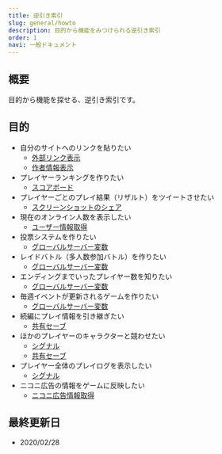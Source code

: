 ```yaml
---
title: 逆引き索引
slug: general/howto
description: 目的から機能をみつけられる逆引き索引
order: 1
navi: 一般ドキュメント
---
```

  
## 概要
目的から機能を探せる、逆引き索引です。

## 目的

 - 自分のサイトへのリンクを貼りたい
    - [外部リンク表示](/popup)
    - [作者情報表示](/creator-modal)
 - プレイヤーランキングを作りたい
    - [スコアボード](/scoreboard)
 - プレイヤーごとのプレイ結果（リザルト）をツイートさせたい
    - [スクリーンショットのシェア](/screenshot)
 - 現在のオンライン人数を表示したい
    - [ユーザー情報取得](/user)
 - 投票システムを作りたい
    - [グローバルサーバー変数](/global-server-variable)
 - レイドバトル（多人数参加バトル）を作りたい
    - [グローバルサーバー変数](/global-server-variable)
 - エンディングまでいったプレイヤー数を知りたい
    - [グローバルサーバー変数](/global-server-variable)
 - 毎週イベントが更新されるゲームを作りたい
    - [グローバルサーバー変数](/global-server-variable)
 - 続編にプレイ情報を引き継ぎたい
    - [共有セーブ](/shared-save)
 - ほかのプレイヤーのキャラクターと競わせたい
    - [シグナル](/signal)
    - [共有セーブ](/shared-save)
 - プレイヤー全体のプレイログを表示したい
    - [シグナル](/signal)
 - ニコニ広告の情報をゲームに反映したい
    - [ニコニ広告情報取得](/nicoad)
    
## 最終更新日
 - 2020/02/28
